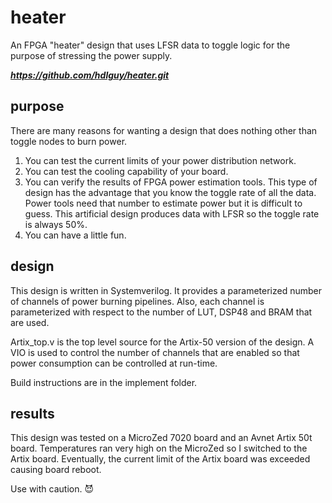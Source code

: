 # heater
An FPGA "heater" design that uses LFSR data to toggle logic for the purpose of stressing the power supply.

_**https://github.com/hdlguy/heater.git**_
## purpose
There are many reasons for wanting a design that does nothing other than toggle nodes to burn power.
1. You can test the current limits of your power distribution network.
1. You can test the cooling capability of your board.
1. You can verify the results of FPGA power estimation tools. This type of design has the advantage that you know the toggle rate of all the data. Power tools need that number to estimate power but it is difficult to guess. This artificial design produces data with LFSR so the toggle rate is always 50%.
1. You can have a little fun.

## design
This design is written in Systemverilog.  It provides a parameterized number of channels of power burning pipelines. Also, each channel is parameterized with respect to the number of LUT, DSP48 and BRAM that are used.

Artix_top.v is the top level source for the Artix-50 version of the design. A VIO is used to control the number of channels that are enabled so that power consumption can be controlled at run-time.

Build instructions are in the implement folder.
## results
This design was tested on a MicroZed 7020 board and an Avnet Artix 50t board.  Temperatures ran very high
on the MicroZed so I switched to the Artix board. Eventually, the current limit of the Artix board
was exceeded causing board reboot.

Use with caution. :smiling_imp:

